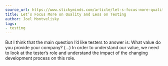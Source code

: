 ```yaml
---
source_url: https://www.stickyminds.com/article/let-s-focus-more-quality-and-less-testing
title: Let’s Focus More on Quality and Less on Testing
author: Joel Montvelisky
tags:
- testing
---
```


But I think that the main question I’d like testers to answer is: What value do you provide your company? (...) In order to understand our value, we need to look at the tester’s role and understand the impact of the changing development process on this role.

